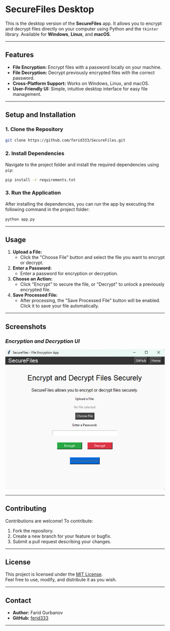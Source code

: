 # **SecureFiles Desktop**

This is the desktop version of the **SecureFiles** app. It allows you to encrypt and decrypt files directly on your computer using Python and the `tkinter` library. Available for **Windows**, **Linux**, and **macOS**.

---

## **Features**
- **File Encryption:** Encrypt files with a password locally on your machine.
- **File Decryption:** Decrypt previously encrypted files with the correct password.
- **Cross-Platform Support:** Works on Windows, Linux, and macOS.
- **User-Friendly UI:** Simple, intuitive desktop interface for easy file management.

---

## **Setup and Installation**

### **1. Clone the Repository**
```bash
git clone https://github.com/ferid333/SecureFiles.git
```

### **2. Install Dependencies**
Navigate to the project folder and install the required dependencies using `pip`:

```bash
pip install -r requirements.txt
```

### **3. Run the Application**
After installing the dependencies, you can run the app by executing the following command in the project folder:

```bash
python app.py
```

---

## **Usage**

1. **Upload a File:**
   - Click the "Choose File" button and select the file you want to encrypt or decrypt.
2. **Enter a Password:**
   - Enter a password for encryption or decryption.
3. **Choose an Action:**
   - Click "Encrypt" to secure the file, or "Decrypt" to unlock a previously encrypted file.
4. **Save Processed File:**
   - After processing, the "Save Processed File" button will be enabled. Click it to save your file automatically.

---
## **Screenshots**
### *Encryption and Decryption UI*  
![UI Screenshot](https://github.com/ferid333/SecureFiles/blob/main/docs/assets/image_2024-12-02_114827417.png)  

---

## **Contributing**
Contributions are welcome! To contribute:
1. Fork the repository.
2. Create a new branch for your feature or bugfix.
3. Submit a pull request describing your changes.

---

## **License**
This project is licensed under the [MIT License](https://opensource.org/licenses/MIT).  
Feel free to use, modify, and distribute it as you wish.

---

## **Contact**
- **Author:** Farid Gurbanov
- **GitHub:** [ferid333](https://github.com/ferid333)

---